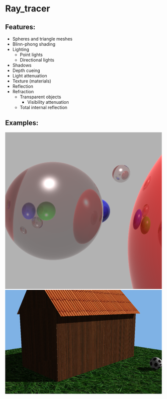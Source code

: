 # Ray_tracer

## Features: 
- Spheres and triangle meshes
- Blinn-phong shading
- Lighting
    - Point lights
    - Directional lights
- Shadows
- Depth cueing 
- Light attenuation
- Texture (materials)
- Reflection
- Refraction
    - Transparent objects
        - Visibility attenuation
    - Total internal reflection

## Examples:
![Spheres showing reflection and refraction](./1d_test/reflection_refraction.png)
![Textures on 3D objects](./1c_test/texture_barn.png)

